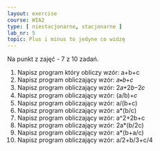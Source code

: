 ```yaml
---
layout: exercise
course: WIA2
type: [ niestacjonarne, stacjonarne ]
lab_nr: 5
topic: Plus i minus to jedyne co widzę
---
```

Na punkt z zajęć - 7 z 10 zadań.

1. Napisz program który obliczy wzór: a+b+c
2. Napisz program obliczający wzór: 𝑎∗𝑏+𝑐
3. Napisz program obliczający wzór: 2𝑎+2𝑏−2𝑐
4. Napisz program obliczający wzór: (a/b)+𝑐
5. Napisz program obliczający wzór: a/(b+c)
6. Napisz program obliczający wzór: a*(b/c)
7. Napisz program obliczający wzór: a^2+2b+c
8. Napisz program obliczający wzór: 2a*(b/2c)
9. Napisz program obliczający wzór: a*(b+a/c)
10. Napisz program obliczający wzór: a/2+b/3+c/4
 